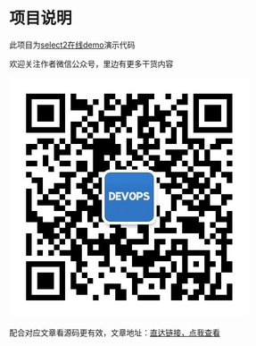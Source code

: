 # 项目说明

此项目为[select2在线demo](https://demo.ops-coffee.cn/select2/)演示代码

欢迎关注作者微信公众号，里边有更多干货内容

![欢迎关注微信公众号【运维咖啡吧】](/images/qrcode.jpg)

配合对应文章看源码更有效，文章地址：[直达链接，点我查看](https://blog.ops-coffee.cn/s/2w956ln2fA1jzdC-UQ55Vg)